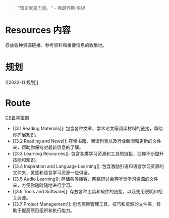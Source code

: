 >"知识就是力量。" - 弗朗西斯·培根



# Resources 内容

存放各种资源链接、参考资料和重要信息的收集地。

# 规划
[[2022-11 规划]]

# Route

[CS自学指南](https://csdiy.wiki/)


- [[3.1 Reading Materials]]: 包含各种文章、学术论文等阅读材料的链接，帮助你扩展知识。
- [[3.2 Reading and News]]: 存储书籍、阅读列表以及行业新闻和更新的文件夹，帮助你保持对最新信息的了解。
- [[3.3 Learning Resources]]: 包含各类学习资源和工具的链接，助你不断提升技能和知识。
- [[3.4 Inspiration and Language Learning]]: 包含激励引语和语言学习资源的文件夹，灵感和语言学习资源一应俱全。
- [[3.5 Audio Learning]]: 存储各类播客、网络研讨会等听觉学习资源的文件夹，方便你随时随地进行学习。
- [[3.6 Tools and Software]]: 存放各种工具和软件的链接，以及使用说明和相关资源。
- [[3.7 Project Management]]: 包含项目管理工具、技巧和资源的文件夹，有助于提高项目组织和执行能力。
